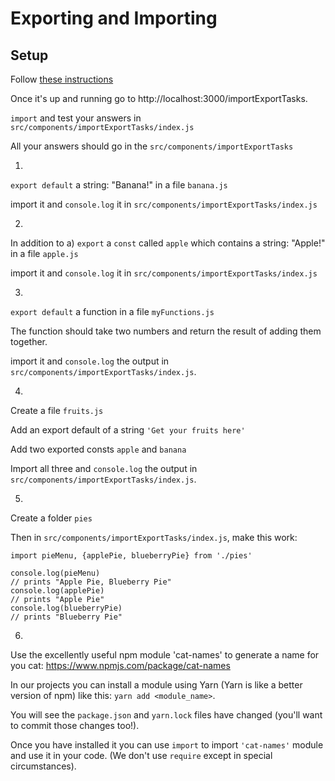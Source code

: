 # Exporting and Importing

## Setup

Follow [these instructions](./cloneReactSeedInstructions.md)

Once it's up and running go to http://localhost:3000/importExportTasks.

`import` and test your answers in `src/components/importExportTasks/index.js`

All your answers should go in the `src/components/importExportTasks`

1.

`export default` a string: "Banana!" in a file `banana.js`

import it and `console.log` it in `src/components/importExportTasks/index.js`


2.

In addition to a) `export` a `const` called `apple` which contains a string: "Apple!" in a file `apple.js`

import it and `console.log` it in `src/components/importExportTasks/index.js`


3.

`export default` a function in a file `myFunctions.js`

The function should take two numbers and return the result of adding them together.

import it and `console.log` the output in `src/components/importExportTasks/index.js`.

4.

Create a file `fruits.js`

Add an export default of a string `'Get your fruits here'`

Add two exported consts `apple` and `banana`

Import all three and `console.log` the output in `src/components/importExportTasks/index.js`.

5.

Create a folder `pies`

Then in `src/components/importExportTasks/index.js`, make this work:
```
import pieMenu, {applePie, blueberryPie} from './pies'

console.log(pieMenu)
// prints "Apple Pie, Blueberry Pie"
console.log(applePie)
// prints "Apple Pie"
console.log(blueberryPie)
// prints "Blueberry Pie"
```

6.

Use the excellently useful npm module 'cat-names' to generate a name for you cat: https://www.npmjs.com/package/cat-names

In our projects you can install a module using Yarn (Yarn is like a better version of npm) like this: `yarn add <module_name>`.

You will see the `package.json` and `yarn.lock` files have changed (you'll want to commit those changes too!).

Once you have installed it you can use `import` to import `'cat-names'` module and use it in your code. (We don't use `require` except in special circumstances).

